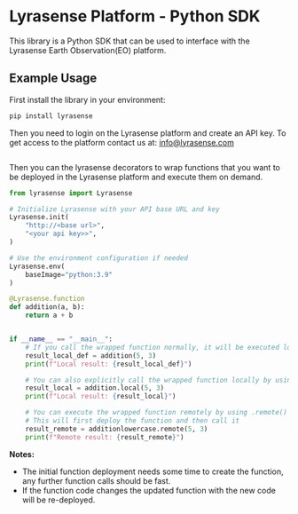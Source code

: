 # Lyrasense Platform - Python SDK

This library is a Python SDK that can be used to interface with the Lyrasense Earth Observation(EO) platform.

## Example Usage

First install the library in your environment:

```bash
pip install lyrasense
```

Then you need to login on the Lyrasense platform and create an API key.
To get access to the platform contact us at: <info@lyrasense.com>

<image>

Then you can the lyrasense decorators to wrap functions that you want to be deployed in the Lyrasense platform and execute them on demand.

```python
from lyrasense import Lyrasense

# Initialize Lyrasense with your API base URL and key
Lyrasense.init(
    "http://<base url>",
    "<your api key>>",
)

# Use the environment configuration if needed
Lyrasense.env(
    baseImage="python:3.9"
)

@Lyrasense.function
def addition(a, b):
    return a + b


if __name__ == "__main__":
    # If you call the wrapped function normally, it will be executed locally
    result_local_def = addition(5, 3)
    print(f"Local result: {result_local_def}")

    # You can also explicitly call the wrapped function locally by using .local()
    result_local = addition.local(5, 3)
    print(f"Local result: {result_local}")

    # You can execute the wrapped function remotely by using .remote()
    # This will first deploy the function and then call it
    result_remote = additionlowercase.remote(5, 3)
    print(f"Remote result: {result_remote}")

```

**Notes:**
- The initial function deployment needs some time to create the function, any further function calls should be fast.
- If the function code changes the updated function with the new code will be re-deployed.
